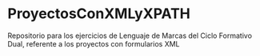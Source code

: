 # ProyectosConXMLyXPATH
Repositorio para los ejercicios de Lenguaje de Marcas del Ciclo Formativo Dual, referente a los proyectos con formularios XML

